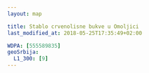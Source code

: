 ```yaml
---
layout: map

title: Stablo crvenolisne bukve u Omoljici
last_modified_at: 2018-05-25T17:35:49+02:00

WDPA: [555589835]
geoSrbija:
  L1_300: [9]
---
```

